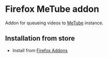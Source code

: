 # Firefox MeTube addon

Addon for queueing videos to [MeTube](https://github.com/alexta69/metube) instance.

## Installation from store

- Install from [Firefox Addons](https://addons.mozilla.org/en-US/firefox/addon/metube-downloader)
